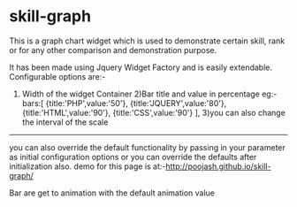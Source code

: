 skill-graph
===========
This is a graph chart widget which is used to demonstrate certain skill, rank or for any other comparison and demonstration purpose.

It has been made using Jquery Widget Factory and is easily extendable.
Configurable options are:-
1) Width of the widget Container
2)Bar title and value in percentage 
      eg:-bars:[
					{title:'PHP',value:'50'},
					{title:'JQUERY',value:'80'},
					{title:'HTML',value:'90'},
					{title:'CSS',value:'90'}
				],
3)you can also change the interval of the scale

---------------------------------------------------------------------------------------------------------- 

you can also override the default functionality by passing in your parameter as initial configuration options or you can override the defaults after initialization also. 
demo for this page is at:-http://poojash.github.io/skill-graph/

Bar are get to animation with the default animation value
